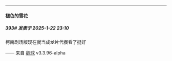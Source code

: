 ﻿
*****

####  褪色的雪花  
##### 393#       发表于 2025-1-22 23:10

柯南剧场版现在就当成龙片代餐看了挺好

—— 来自 [鹅球](https://www.pgyer.com/xfPejhuq) v3.3.96-alpha

